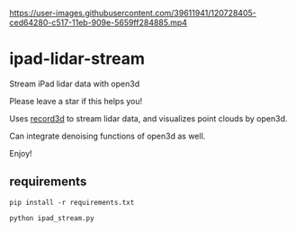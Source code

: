 
https://user-images.githubusercontent.com/39611941/120728405-ced64280-c517-11eb-909e-5659ff284885.mp4

# ipad-lidar-stream
Stream iPad lidar data with open3d

Please leave a star if this helps you!

Uses [record3d](https://github.com/marek-simonik/record3d) to stream lidar data, and visualizes point clouds by open3d.

Can integrate denoising functions of open3d as well.

Enjoy!

## requirements
`pip install -r requirements.txt`

`python ipad_stream.py`
